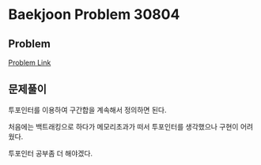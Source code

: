 # Baekjoon Problem 30804 
 
## Problem 
[Problem Link](https://www.acmicpc.net/problem/30804) 

## 문제풀이
투포인터를 이용하여 구간합을 계속해서 정의하면 된다.

처음에는 백트래킹으로 하다가 메모리초과가 떠서 투포인터를 생각했으나 구현이 어려웠다.

투포인터 공부좀 더 해야겠다.